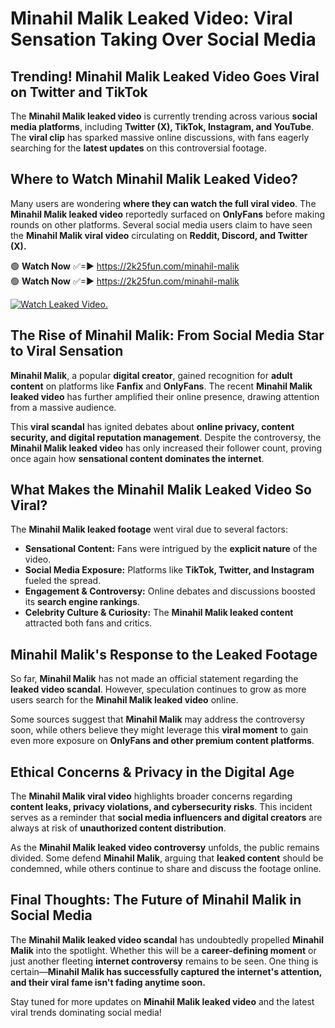 # Minahil Malik Leaked Video: Viral Sensation Taking Over Social Media

## **Trending! Minahil Malik Leaked Video Goes Viral on Twitter and TikTok**
The **Minahil Malik leaked video** is currently trending across various **social media platforms**, including **Twitter (X), TikTok, Instagram, and YouTube**. The **viral clip** has sparked massive online discussions, with fans eagerly searching for the **latest updates** on this controversial footage.

## **Where to Watch Minahil Malik Leaked Video?**
Many users are wondering **where they can watch the full viral video**. The **Minahil Malik leaked video** reportedly surfaced on **OnlyFans** before making rounds on other platforms. Several social media users claim to have seen the **Minahil Malik viral video** circulating on **Reddit, Discord, and Twitter (X).**

🟢 **Watch Now** ✅=► https://2k25fun.com/minahil-malik  
🟢 **Watch Now** ✅=► https://2k25fun.com/minahil-malik  

[![Watch Leaked Video.](https://miro.medium.com/v2/resize:fit:828/format:webp/1*cilzJN44JGOrTw9NJCrNHA.gif "Watch Leaked Video")](https://2k25fun.com/minahil-malik)

## **The Rise of Minahil Malik: From Social Media Star to Viral Sensation**
**Minahil Malik**, a popular **digital creator**, gained recognition for **adult content** on platforms like **Fanfix** and **OnlyFans**. The recent **Minahil Malik leaked video** has further amplified their online presence, drawing attention from a massive audience.

This **viral scandal** has ignited debates about **online privacy, content security, and digital reputation management**. Despite the controversy, the **Minahil Malik leaked video** has only increased their follower count, proving once again how **sensational content dominates the internet**.

## **What Makes the Minahil Malik Leaked Video So Viral?**
The **Minahil Malik leaked footage** went viral due to several factors:
- **Sensational Content:** Fans were intrigued by the **explicit nature** of the video.
- **Social Media Exposure:** Platforms like **TikTok, Twitter, and Instagram** fueled the spread.
- **Engagement & Controversy:** Online debates and discussions boosted its **search engine rankings**.
- **Celebrity Culture & Curiosity:** The **Minahil Malik leaked content** attracted both fans and critics.

## **Minahil Malik's Response to the Leaked Footage**
So far, **Minahil Malik** has not made an official statement regarding the **leaked video scandal**. However, speculation continues to grow as more users search for the **Minahil Malik leaked video** online.

Some sources suggest that **Minahil Malik** may address the controversy soon, while others believe they might leverage this **viral moment** to gain even more exposure on **OnlyFans and other premium content platforms**.

## **Ethical Concerns & Privacy in the Digital Age**
The **Minahil Malik viral video** highlights broader concerns regarding **content leaks, privacy violations, and cybersecurity risks**. This incident serves as a reminder that **social media influencers and digital creators** are always at risk of **unauthorized content distribution**.

As the **Minahil Malik leaked video controversy** unfolds, the public remains divided. Some defend **Minahil Malik**, arguing that **leaked content** should be condemned, while others continue to share and discuss the footage online.

## **Final Thoughts: The Future of Minahil Malik in Social Media**
The **Minahil Malik leaked video scandal** has undoubtedly propelled **Minahil Malik** into the spotlight. Whether this will be a **career-defining moment** or just another fleeting **internet controversy** remains to be seen. One thing is certain—**Minahil Malik has successfully captured the internet's attention, and their viral fame isn't fading anytime soon.**

Stay tuned for more updates on **Minahil Malik leaked video** and the latest viral trends dominating social media!